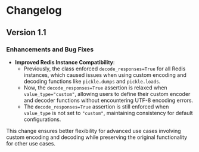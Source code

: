 # Changelog

## Version 1.1

### Enhancements and Bug Fixes
- **Improved Redis Instance Compatibility**:  
  - Previously, the class enforced `decode_responses=True` for all Redis instances, which caused issues when using custom encoding and decoding functions like `pickle.dumps` and `pickle.loads`.
  - Now, the `decode_responses=True` assertion is relaxed when `value_type="custom"`, allowing users to define their custom encoder and decoder functions without encountering UTF-8 encoding errors.
  - The `decode_responses=True` assertion is still enforced when `value_type` is not set to `"custom"`, maintaining consistency for default configurations.

This change ensures better flexibility for advanced use cases involving custom encoding and decoding while preserving the original functionality for other use cases.
